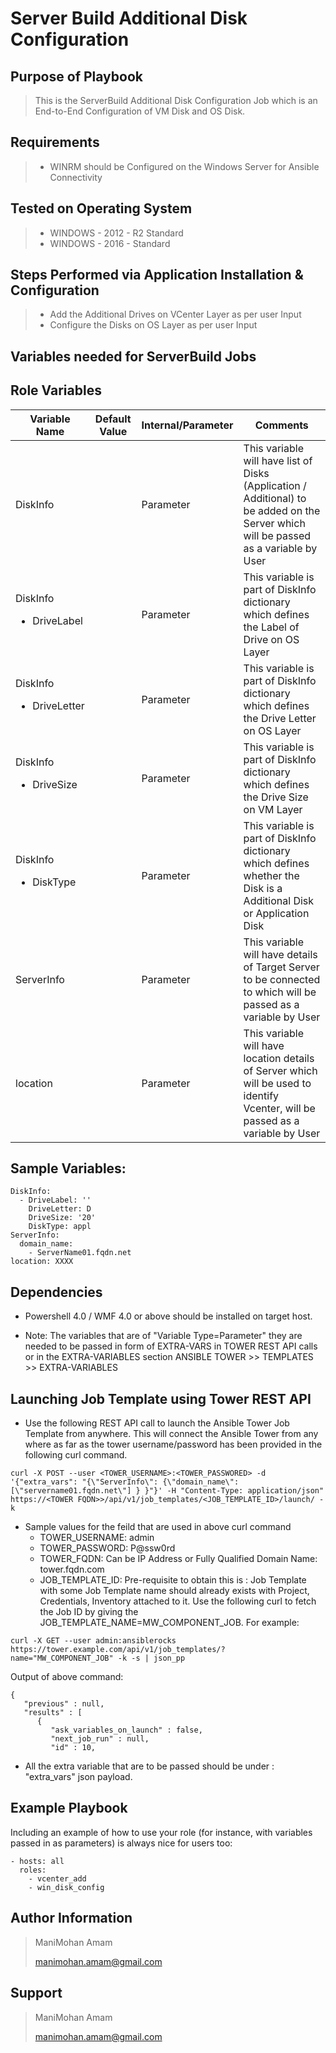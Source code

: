 # Server Build Additional Disk Configuration

## Purpose of Playbook
> This is the ServerBuild Additional Disk Configuration Job which is an End-to-End Configuration of VM Disk and OS Disk.

Requirements
------------
>- WINRM should be Configured on the Windows Server for Ansible Connectivity

Tested on Operating System
--------------------------
>- WINDOWS - 2012 - R2 Standard
>- WINDOWS - 2016 - Standard

## Steps Performed via Application Installation & Configuration
>- Add the Additional Drives on VCenter Layer as per user Input
>- Configure the Disks on OS Layer as per user Input

## Variables needed for ServerBuild Jobs

Role Variables
--------------

| Variable Name | Default Value | Internal/Parameter | Comments |
|---------------|---------------|--------------------|----------------|
| DiskInfo |  | Parameter | This variable will have list of Disks (Application / Additional) to be added on the Server which will be passed as a variable by User |
| DiskInfo<br/><ul><li>DriveLabel</li></ul>|  | Parameter | This variable is part of DiskInfo dictionary which defines the Label of Drive on OS Layer|
| DiskInfo<br/><ul><li>DriveLetter</li>|  | Parameter | This variable is part of DiskInfo dictionary which defines the Drive Letter on OS Layer|
| DiskInfo<br/><ul><li>DriveSize</li>|  | Parameter | This variable is part of DiskInfo dictionary which defines the Drive Size on VM Layer|
| DiskInfo<br/><ul><li>DiskType</li>|  | Parameter | This variable is part of DiskInfo dictionary which defines whether the Disk is a Additional Disk or Application Disk|
| ServerInfo |  | Parameter | This variable will have details of Target Server to be connected to which will be passed as a variable by User |
| location |  | Parameter | This variable will have location details of Server which will be used to identify Vcenter, will be passed as a variable by User |

## Sample Variables:
```
DiskInfo:
  - DriveLabel: ''
    DriveLetter: D
    DriveSize: '20'
    DiskType: appl
ServerInfo:
  domain_name:
    - ServerName01.fqdn.net
location: XXXX
```

Dependencies
------------
* Powershell 4.0 / WMF 4.0 or above should be installed on target host.

* Note: The variables that are of "Variable Type=Parameter" they are needed to be passed in form of EXTRA-VARS in TOWER REST API calls or in the EXTRA-VARIABLES section ANSIBLE TOWER >> TEMPLATES >> EXTRA-VARIABLES


Launching Job Template using Tower REST API
------------------------------------------
* Use the following REST API call to launch the Ansible Tower Job Template from anywhere. This will connect the Ansible Tower from any where as far as the tower username/password has been provided in the following curl command.
```
curl -X POST --user <TOWER_USERNAME>:<TOWER_PASSWORED> -d '{"extra_vars": "{\"ServerInfo\": {\"domain_name\": [\"servername01.fqdn.net\"] } }"}' -H "Content-Type: application/json" https://<TOWER FQDN>>/api/v1/job_templates/<JOB_TEMPLATE_ID>/launch/ -k
```
* Sample values for the feild that are used in above curl command
    * TOWER_USERNAME: admin
    * TOWER_PASSWORD: P@ssw0rd
    * TOWER_FQDN: Can be IP Address or Fully Qualified Domain Name: tower.fqdn.com
    * JOB_TEMPLATE_ID: Pre-requisite to obtain this is : Job Template with some Job Template name should already exists with Project, Credentials, Inventory attached to it. Use the following curl to fetch the Job ID by giving the JOB_TEMPLATE_NAME=MW_COMPONENT_JOB. For example:
```
curl -X GET --user admin:ansiblerocks https://tower.example.com/api/v1/job_templates/?name="MW_COMPONENT_JOB" -k -s | json_pp
```
Output of above command:
```
{
   "previous" : null,
   "results" : [
      {
         "ask_variables_on_launch" : false,
         "next_job_run" : null,
         "id" : 10,
```
* All the extra variable that are to be passed should be under : "extra_vars" json payload.


Example Playbook
----------------
Including an example of how to use your role (for instance, with variables passed in as parameters) is always nice for users too:

    - hosts: all
      roles:
        - vcenter_add
        - win_disk_config

Author Information
------------------

>ManiMohan Amam
>
>manimohan.amam@gmail.com

Support
-------

>ManiMohan Amam
> 
>manimohan.amam@gmail.com
